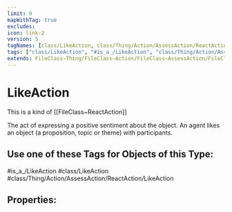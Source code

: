 ```yaml
---
limit: 9
mapWithTag: true
excludes:
icon: link-2
version: 5
tagNames: [class/LikeAction, class/Thing/Action/AssessAction/ReactAction/LikeAction, is_a_/LikeAction, schema-org/LikeAction]
tags: ["class/LikeAction", "#is_a_/LikeAction", "class/Thing/Action/AssessAction/ReactAction/LikeAction"]
extends: FileClass~Thing/FileClass~Action/FileClass~AssessAction/FileClass~ReactAction
---
```


# LikeAction
This is a kind of [[FileClass~ReactAction]]

The act of expressing a positive sentiment about the object. An agent likes an object (a proposition, topic or theme) with participants.


## Use one of these Tags for Objects of this Type:

#is_a_/LikeAction
#class/LikeAction
#class/Thing/Action/AssessAction/ReactAction/LikeAction

## Properties:


